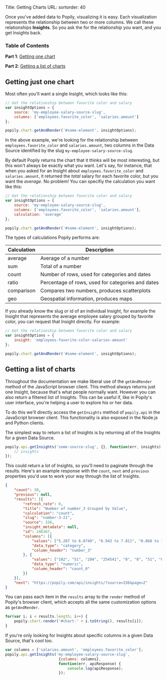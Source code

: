 Title: Getting Charts
URL: 
sortorder: 40

Once you've added data to Popily, visualizing it is easy. Each visualization represents the relationship between two or more columns. We call these relationships **Insights**. So you ask the for the relationship you want, and you get Insights back. 

### Table of Contents
<a name="getting-one-chart"></a>
**Part 1**: [Getting one chart](#getting-one-chart)

**Part 2**: [Getting a list of charts](#getting-list-charts)

## Getting just one chart

Most often you'll want a single Insight, which looks like this:

```javascript
// Get the relationship between favorite color and salary
var insightOptions = {
    source: 'my-employee-salary-source-slug', 
    columns: ['employees.favorite_color', 'salaries.amount']
};

popily.chart.getAndRender('#some-element', insightOptions);
```

In the above example, we're looking for the relationship between `employees.favorite_color` and `salaries.amount`, two columns in the Data Source identified by the slug `my-employee-salary-source-slug`. 

By default Popily returns the chart that it thinks will be most interesting, but this won't always be exactly what you want. Let's say, for instance, that when you asked for an Insight about `employees.favorite_color` and `salaries.amount`, it returned the _total_ salary for each favorite color, but you want the _average_. No problem! You can specifiy the calculation you want like this:

```javascript
// Get the relationship between favorite color and salary
var insightOptions = {
    source: 'my-employee-salary-source-slug', 
    columns: ['employees.favorite_color', 'salaries.amount'],
    calculation: 'average'
};

popily.chart.getAndRender('#some-element', insightOptions);
``` 

The types of calculations Popily performs are: 

Calculation | Description
--------- | -----------
average | Average of a number
sum | Total of a number
count | Number of rows, used for categories and dates
ratio | Percentage of rows, used for categories and dates
comparison | Compares two numbers, produces scatterplots
geo | Geospatial information, produces maps

If you already know the slug or id of an individual Insight, for example the Insight that represents the average employee salary grouped by favorite color, you can request that Insight directly. For example:

<a name="getting-list-charts"></a>
```javascript
// Get the relationship between favorite color and salary
var insightOptions = {
    insight: 'employees-favorite-color-salaries-amount' 
};

popily.chart.getAndRender('#some-element', insightOptions);
``` 

## Getting a list of charts

Throughout the documentation we make liberal use of the `getAndRender` method of the JavaScript browser client. This method always returns just one Insight, because that's what people normally want. However you can also return a filtered list of Insights. This can be useful if, like in Popily's user interface, you're helping a user to explore his or her data. 

To do this we'll directly access the `getInsights` method of `popily.api` in the JavaScript browser client. This functionality is also exposed in the Node.js and Python clients.

The simplest way to return a list of Insights is by returning all of the Insights for a given Data Source. 

```javascript
popily.api.getInsights('some-source-slug', {}, function(err, insights) {
    // insights
});
```

This could return a lot of Insights, so you'll need to paginate through the results. Here's an example response with the `count`, `next` and `previous` properties you'd use to work your way through the list of Insights.

```json
{
    "count": 30,
    "previous": null,
    "results": [{
        "refresh_rate": 0,
        "title": "Number of number_3 Grouped by Value",
        "calculation": "count",
        "slug": "number-3-21",
        "source": 336,
        "insight_metadata": null,
        "id": 246367,
        "columns": [{
            "values": ["5.207 to 6.0749", "6.943 to 7.811", "0.868 to 1.736", "0.000227 to 0.868", "6.0749 to 6.943", "4.339 to 5.207", "1.736 to 2.604", "3.471 to 4.339", "2.604 to 3.471"],
            "data_type": "category",
            "column_header": "number_3"
        }, {
            "values": ["102", "51", "204", "254541", "0", "0", "51", "0", "0"],
            "data_type": "numeric",
            "column_header": "count_0"
        }]
    }],
    "next": "https://popily.com/api/insights/?source=336&page=2"
}
```

You can pass each item in the `results` array to the `render` method of Popily's browser client, which accepts all the same customization options as `getAndRender`.

```javascript
for(var i; i < results.length; i++) {
    popily.chart.render('#chart-' + i.toString(), results[i]);
}
```

If you're only looking for Insights about specific columns in a given Data Source, that's cool too. 

```javascript
var columns = ['salaries.amount', 'employees.favorite_color'];
popily.api.getInsights('my-employee-salary-source-slug', 
                        {columns: columns}, 
                        function(err, apiResponse) {
                            console.log(apiResponse);
                        });
```